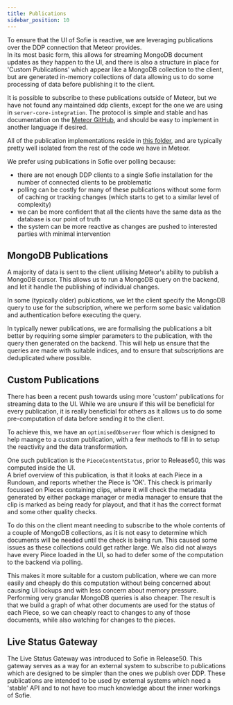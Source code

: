 ```yaml
---
title: Publications
sidebar_position: 10
---
```


To ensure that the UI of Sofie is reactive, we are leveraging publications over the DDP connection that Meteor provides.  
In its most basic form, this allows for streaming MongoDB document updates as they happen to the UI, and there is also a structure in place for 'Custom Publications' which appear like a MongoDB collection to the client, but are generated in-memory collections of data allowing us to do some processing of data before publishing it to the client.

It is possible to subscribe to these publications outside of Meteor, but we have not found any maintained ddp clients, except for the one we are using in `server-core-integration`. The protocol is simple and stable and has documentation on the [Meteor GitHub](https://github.com/meteor/meteor/blob/devel/packages/ddp/DDP.md), and should be easy to implement in another language if desired.

All of the publication implementations reside in [this folder](https://github.com/nrkno/sofie-core/tree/release51/meteor/server/publications), and are typically pretty well isolated from the rest of the code we have in Meteor.

We prefer using publications in Sofie over polling because:

- there are not enough DDP clients to a single Sofie installation for the number of connected clients to be problematic
- polling can be costly for many of these publications without some form of caching or tracking changes (which starts to get to a similar level of complexity)
- we can be more confident that all the clients have the same data as the database is our point of truth
- the system can be more reactive as changes are pushed to interested parties with minimal intervention

## MongoDB Publications

A majority of data is sent to the client utilising Meteor's ability to publish a MongoDB cursor. This allows us to run a MongoDB query on the backend, and let it handle the publishing of individual changes.

In some (typically older) publications, we let the client specify the MongoDB query to use for the subscription, where we perform some basic validation and authentication before executing the query.

In typically newer publications, we are formalising the publications a bit better by requiring some simpler parameters to the publication, with the query then generated on the backend. This will help us ensure that the queries are made with suitable indices, and to ensure that subscriptions are deduplicated where possible.

## Custom Publications

There has been a recent push towards using more 'custom' publications for streaming data to the UI. While we are unsure if this will be beneficial for every publication, it is really beneficial for others as it allows us to do some pre-computation of data before sending it to the client.

To achieve this, we have an `optimisedObserver` flow which is designed to help maange to a custom publication, with a few methods to fill in to setup the reactivity and the data transformation.

One such publication is the `PieceContentStatus`, prior to Release50, this was computed inside the UI.  
A brief overview of this publication, is that it looks at each Piece in a Rundown, and reports whether the Piece is 'OK'. This check is primarily focussed on Pieces containing clips, where it will check the metadata generated by either package manager or media manager to ensure that the clip is marked as being ready for playout, and that it has the correct format and some other quality checks.

To do this on the client meant needing to subscribe to the whole contents of a couple of MongoDB collections, as it is not easy to determine which documents will be needed until the check is being run. This caused some issues as these collections could get rather large. We also did not always have every Piece loaded in the UI, so had to defer some of the computation to the backend via polling.

This makes it more suitable for a custom publication, where we can more easily and cheaply do this computation without being concerned about causing UI lockups and with less concern about memory pressure. Performing very granular MongoDB queries is also cheaper. The result is that we build a graph of what other documents are used for the status of each Piece, so we can cheaply react to changes to any of those documents, while also watching for changes to the pieces.

## Live Status Gateway

The Live Status Gateway was introduced to Sofie in Release50. This gateway serves as a way for an external system to subscribe to publications which are designed to be simpler than the ones we publish over DDP. These publications are intended to be used by external systems which need a 'stable' API and to not have too much knowledge about the inner workings of Sofie.
